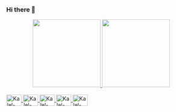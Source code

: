 ### Hi there 👋

<!--
**kalelalves/kalelalves** is a ✨ _special_ ✨ repository because its `README.md` (this file) appears on your GitHub profile.

Here are some ideas to get you started:

- 🔭 I’m currently working on ...
- 🌱 I’m currently learning ...
- 👯 I’m looking to collaborate on ...
- 🤔 I’m looking for help with ...
- 💬 Ask me about ...
- 📫 How to reach me: ...
- 😄 Pronouns: ...
- ⚡ Fun fact: ...
-->
<div align="center">
  <a href="https://github.com/kalelalves">
  <img height="180em" src="https://github-readme-stats.vercel.app/api?username=kalelalves&show_icons=true&theme=dark&include_all_commits=true&count_private=true"/>
  <img height="180em" src="https://github-readme-stats.vercel.app/api/top-langs/?username=kalelalves&layout=compact&langs_count=7&theme=dark"/>
</div>
<div style="display: inline_block"><br>
  <img align="center" alt="Kalel-Csharp" height="30" width="40" src="https://raw.githubusercontent.com/devicons/devicon/master/icons/csharp/csharp-original .svg">
  <img align="center" alt="Kalel-Js" height="30" width="40" src="https://raw.githubusercontent.com/devicons/devicon/master/icons/javascript/javascript-plain .svg">
  <img align="center" alt="Kalel-Python" height="30" width="40" src="https://raw.githubusercontent.com/devicons/devicon/master/icons/python/python-original .svg">
   <img align="center" alt="Kalel-HTML" height="30" width="40" src="https://raw.githubusercontent.com/devicons/devicon/master/icons/html5/html5-original .svg">
  <img align="center" alt="Kalel-CSS" height="30" width="40" src="https://raw.githubusercontent.com/devicons/devicon/master/icons/css3/css3-original .svg">

</div>
